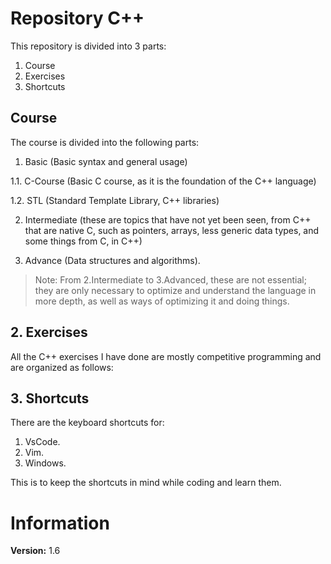 # Repository C++

This repository is divided into 3 parts:
1. Course
2. Exercises
3. Shortcuts

## Course
The course is divided into the following parts:

1. Basic (Basic syntax and general usage)

1.1. C-Course (Basic C course, as it is the foundation of the C++ 
language)

1.2. STL (Standard Template Library, C++ libraries)

2. Intermediate (these are topics that have not yet been seen, 
from C++ that are native C, such as pointers, arrays, less generic 
data types, and some things from C, in C++)

3. Advance (Data structures and algorithms).

> Note: From 2.Intermediate to 3.Advanced, these are not essential; 
> they are only necessary to optimize and understand the language in 
> more depth, as well as ways of optimizing it and doing things.

## 2. Exercises
All the C++ exercises I have done are mostly competitive programming 
and are organized as follows:


## 3. Shortcuts
There are the keyboard shortcuts for:

1. VsCode.
2. Vim.
3. Windows.

This is to keep the shortcuts in mind while coding and learn them.

# Information

**Version:** 1.6
